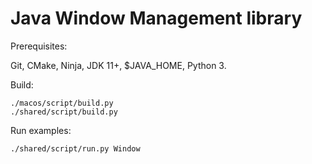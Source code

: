 # Java Window Management library

Prerequisites:

Git, CMake, Ninja, JDK 11+, $JAVA_HOME, Python 3.

Build:

```
./macos/script/build.py
./shared/script/build.py
```

Run examples:

```
./shared/script/run.py Window
```